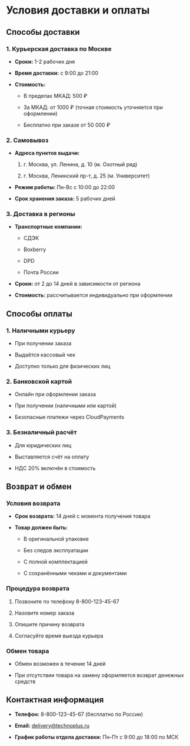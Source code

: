 # Условия доставки и оплаты

## Способы доставки

### 1. Курьерская доставка по Москве
- **Сроки:** 1-2 рабочих дня
- **Время доставки:** с 9:00 до 21:00
- **Стоимость:**
  - В пределах МКАД: 500 ₽
  - За МКАД: от 1000 ₽ (точная стоимость уточняется при оформлении)
  - Бесплатно при заказе от 50 000 ₽

### 2. Самовывоз
- **Адреса пунктов выдачи:**
  1. г. Москва, ул. Ленина, д. 10 (м. Охотный ряд)
  2. г. Москва, Ленинский пр-т, д. 25 (м. Университет)
- **Режим работы:** Пн-Вс с 10:00 до 22:00
- **Срок хранения заказа:** 5 рабочих дней

### 3. Доставка в регионы
- **Транспортные компании:**
  - СДЭК
  - Boxberry
  - DPD
  - Почта России
- **Сроки:** от 2 до 14 дней в зависимости от региона
- **Стоимость:** рассчитывается индивидуально при оформлении

## Способы оплаты

### 1. Наличными курьеру
- При получении заказа
- Выдаётся кассовый чек
- Доступно только для физических лиц

### 2. Банковской картой
- Онлайн при оформлении заказа
- При получении (наличными или картой)
- Безопасные платежи через CloudPayments

### 3. Безналичный расчёт
- Для юридических лиц
- Выставляется счёт на оплату
- НДС 20% включён в стоимость

## Возврат и обмен

### Условия возврата
- **Срок возврата:** 14 дней с момента получения товара
- **Товар должен быть:**
  - В оригинальной упаковке
  - Без следов эксплуатации
  - С полной комплектацией
  - С сохранёнными чеками и документами

### Процедура возврата
1. Позвоните по телефону 8-800-123-45-67
2. Назовите номер заказа
3. Опишите причину возврата
4. Согласуйте время выезда курьера

### Обмен товара
- Обмен возможен в течение 14 дней
- При отсутствии товара на замену оформляется возврат денежных средств

## Контактная информация
- **Телефон:** 8-800-123-45-67 (бесплатно по России)
- **Email:** delivery@technoplus.ru
- **График работы отдела доставки:** Пн-Пт с 9:00 до 18:00 по МСК
